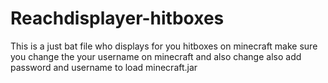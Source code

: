 # Reachdisplayer-hitboxes
This is a just bat file who displays for you hitboxes on minecraft make sure you change the your username on minecraft and also change also add password and username to load minecraft.jar 
